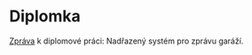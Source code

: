 # Diplomka

[Zpráva](DP_Cervenka_Ondrej_2018.pdf) k diplomové práci: Nadřazený systém pro zprávu garáží.

